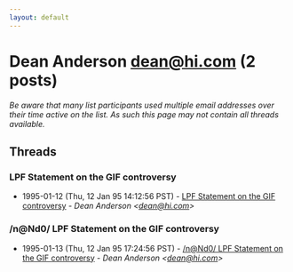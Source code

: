 ```yaml
---
layout: default
---
```


# Dean Anderson <dean@hi.com> (2 posts)

_Be aware that many list participants used multiple email addresses over their time active on the list. As such this page may not contain all threads available._

## Threads

### LPF Statement on the GIF controversy
+ 1995-01-12 (Thu, 12 Jan 95 14:12:56 PST) - [LPF Statement on the GIF controversy](/archive/1995/01/99d9b10a9d1c4216defa4bce6b2dcb67cbdb222ed31085d9fb00954dbb3920d0) - _Dean Anderson \<dean@hi.com\>_

### /n@Nd0/ LPF Statement on the GIF controversy
+ 1995-01-13 (Thu, 12 Jan 95 17:24:56 PST) - [/n@Nd0/ LPF Statement on the GIF controversy](/archive/1995/01/5fb50d1888f356a82887aa8faecd5ffbda4f9ca32e67a8548636ba6a1f42169d) - _Dean Anderson \<dean@hi.com\>_

